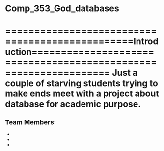 # Comp_353_God_databases

================================================Introduction=================================================================
Just a couple of starving students trying to make ends meet with a project about database for academic purpose.
===========================================================================================================================================
**Team Members:**
-
-
-
-
